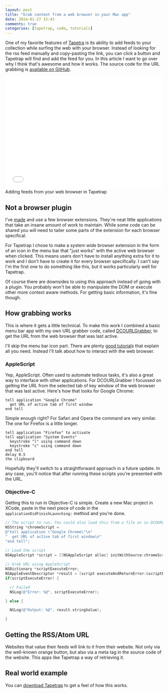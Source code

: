 ```yaml
---
layout: post
title: "Grab content from a web browser in your Mac app"
date: 2014-01-27 15:43
comments: true
categories: [tapetrap, code, tutorials]
---
```


One of my favorite features of [Tapetra](http://www.dangercove.com/tapetrap) is its ability to add feeds to your collection while surfing the web with your browser. Instead of looking for the rss feed manually and copy-pasting the link, you can click a button and Tapetrap will find and add the feed for you. In this article I want to go over why I think that's awesome and how it works. The source code for the URL grabbing is [available on GitHub](https://github.com/DangerCove/DCOURLGrabber).

<div class="thumbnail">
<iframe width="100%" height="360" src="//www.youtube.com/embed/zzoGEhWTXRw?rel=0&vq=hd720" frameborder="0" allowfullscreen></iframe>
<div class="caption">
Adding feeds from your web browser in Tapetrap
</div>
</div>

<!-- more -->

## Not a browser plugin

I've [made](https://chrome.google.com/webstore/detail/treasure-chest-radio-3fm/geeoeokcenpaehoemkfdjfmnobopefck) and use a few browser extensions. They're neat little applications that take an insane amount of work to maintain. While some code can be shared you will need to tailer some parts of the extension for each browser specifical.

For Tapetrap I chose to make a system wide browser extension in the form of an icon in the menu bar that "just works" with the active web browser when clicked. This means users don't have to install anything extra for it to work and I don't have to create it for every browser specifically. I can't say I'm the first one to do something like this, but it works particularly well for Tapetrap.

Of course there are downsides to using this approach instead of going with a plugin. You probably won't be able to manipulate the DOM or execute other more context aware methods. For getting basic information, it's fine though.

## How grabbing works

This is where it gets a little technical. To make this work I combined a basic menu bar app with my own URL grabber code, called [DCOURLGrabber](https://github.com/DangerCove/DCOURLGrabber), to get the URL from the web browser that was last active.

I'll skip the menu bar icon part. There are plenty [good tutorial](http://kmikael.com/2013/07/01/simple-menu-bar-apps-for-os-x/)s that explain all you need. Instead I'll talk about how to interact with the web browser.

### AppleScript

Yep, AppleScript. Often used to automate tedious tasks, it's also a great way to interface with other applications. For DCOURLGrabber I focussed on getting the URL from the selected tab of key window of the web browser that was last active. Here's how that looks for Google Chrome:

``` applescript Grab URL From Chrome https://github.com/DangerCove/DCOURLGrabber/raw/master/AppleScripts/com.google.Chrome.scpt
tell application "Google Chrome"
  get URL of active tab of first window
end tell
```

Simple enough right? For Safari and Opera the command are very similar. The one for Firefox is a little longer.

``` applescript Grab URL From Firefox https://github.com/DangerCove/DCOURLGrabber/raw/master/AppleScripts/org.mozilla.firefox.scpt
tell application "Firefox" to activate
tell application "System Events"
  keystroke "l" using command down
  keystroke "c" using command down
end tell
delay 0.5
the clipboard
```

Hopefully they'll switch to a straightforward approach in a future update. In any case, you'll notice that after running these scripts you're presented with the URL.

### Objective-C

Getting this to run in Objective-C is simple. Create a new Mac project in XCode, paste in the next piece of code in the `applicationDidFinishLaunching:` method and you're done.

``` objective-c Get URL From Chrome in Objective-C
// The script to run. You could also load this from a file as in DCOURLGrabber
NSString *chromeScript =
@"tell application \"Google Chrome\"\n"
"  get URL of active tab of first window\n"
"end tell";

// Load the script
NSAppleScript *script = [[NSAppleScript alloc] initWithSource:chromeScript];
    
// Grab URL using AppleScript
NSDictionary *scriptExecuteError;
NSAppleEventDescriptor *result = [script executeAndReturnError:&scriptExecuteError];
if(scriptExecuteError) {

  // Failed
  NSLog(@"Error: %@", scriptExecuteError);

} else {

  NSLog(@"Output: %@", result.stringValue);

}
```

## Getting the RSS/Atom URL

Websites that value their feeds will link to it from their website. Not only via the well-known orange button, but also via a meta tag in the source code of the website. This apps like Tapetrap a way of retrieving it. 

## Real world example

You can [download Tapetrap](http://www.dangercove.com/tapetrap) to get a feel of how this works.
